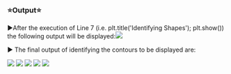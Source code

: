 ### ⭐Output⭐
▶After the execution of Line 7 (i.e. plt.title('Identifying Shapes'); plt.show()) the following output will be displayed:<img src="https://github.com/supu2701/Open-CV-Projects/blob/main/Images/img1.png">

▶ The final output of identifying the contours to be displayed are:

<img src="https://github.com/supu2701/Open-CV-Projects/blob/main/Images/img2.png">

<img src="https://github.com/supu2701/Open-CV-Projects/blob/main/Images/img3.png">

<img src="https://github.com/supu2701/Open-CV-Projects/blob/main/Images/img4.png">

<img src="https://github.com/supu2701/Open-CV-Projects/blob/main/Images/img5.png">

<img src="https://github.com/supu2701/Open-CV-Projects/blob/main/Images/img6.png">

